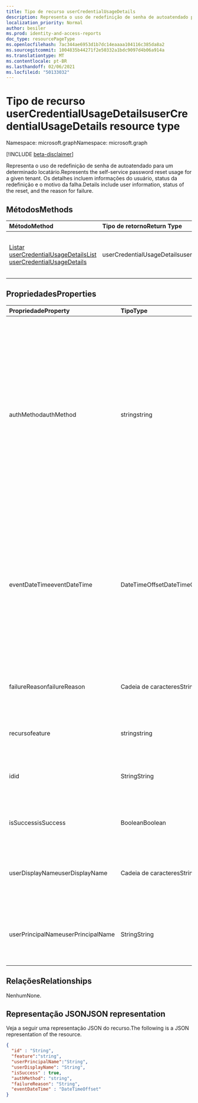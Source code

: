 ```yaml
---
title: Tipo de recurso userCredentialUsageDetails
description: Representa o uso de redefinição de senha de autoatendado para um determinado locatário.
localization_priority: Normal
author: besiler
ms.prod: identity-and-access-reports
doc_type: resourcePageType
ms.openlocfilehash: 7ac344ae6953d1b7dc14eaaaa104116c385da8a2
ms.sourcegitcommit: 1004835b44271f2e50332a1bdc9097d4b06a914a
ms.translationtype: MT
ms.contentlocale: pt-BR
ms.lasthandoff: 02/06/2021
ms.locfileid: "50133032"
---
```

# <a name="usercredentialusagedetails-resource-type"></a><span data-ttu-id="be56d-103">Tipo de recurso userCredentialUsageDetails</span><span class="sxs-lookup"><span data-stu-id="be56d-103">userCredentialUsageDetails resource type</span></span>

<span data-ttu-id="be56d-104">Namespace: microsoft.graph</span><span class="sxs-lookup"><span data-stu-id="be56d-104">Namespace: microsoft.graph</span></span>

[!INCLUDE [beta-disclaimer](../../includes/beta-disclaimer.md)]

<span data-ttu-id="be56d-105">Representa o uso de redefinição de senha de autoatendado para um determinado locatário.</span><span class="sxs-lookup"><span data-stu-id="be56d-105">Represents the self-service password reset usage for a given tenant.</span></span> <span data-ttu-id="be56d-106">Os detalhes incluem informações do usuário, status da redefinição e o motivo da falha.</span><span class="sxs-lookup"><span data-stu-id="be56d-106">Details include user information, status of the reset, and the reason for failure.</span></span>

## <a name="methods"></a><span data-ttu-id="be56d-107">Métodos</span><span class="sxs-lookup"><span data-stu-id="be56d-107">Methods</span></span>

| <span data-ttu-id="be56d-108">Método</span><span class="sxs-lookup"><span data-stu-id="be56d-108">Method</span></span>       | <span data-ttu-id="be56d-109">Tipo de retorno</span><span class="sxs-lookup"><span data-stu-id="be56d-109">Return Type</span></span> | <span data-ttu-id="be56d-110">Descrição</span><span class="sxs-lookup"><span data-stu-id="be56d-110">Description</span></span> |
|:-------------|:------------|:------------|
| [<span data-ttu-id="be56d-111">Listar userCredentialUsageDetails</span><span class="sxs-lookup"><span data-stu-id="be56d-111">List userCredentialUsageDetails</span></span>](../api/reportroot-list-usercredentialusagedetails.md) | <span data-ttu-id="be56d-112">userCredentialUsageDetails</span><span class="sxs-lookup"><span data-stu-id="be56d-112">userCredentialUsageDetails</span></span> | <span data-ttu-id="be56d-113">Ler propriedades e relações de um objeto userCredentialUsageDetails.</span><span class="sxs-lookup"><span data-stu-id="be56d-113">Read properties and relationships of a userCredentialUsageDetails object.</span></span> |

## <a name="properties"></a><span data-ttu-id="be56d-114">Propriedades</span><span class="sxs-lookup"><span data-stu-id="be56d-114">Properties</span></span>

| <span data-ttu-id="be56d-115">Propriedade</span><span class="sxs-lookup"><span data-stu-id="be56d-115">Property</span></span>     | <span data-ttu-id="be56d-116">Tipo</span><span class="sxs-lookup"><span data-stu-id="be56d-116">Type</span></span>        | <span data-ttu-id="be56d-117">Descrição</span><span class="sxs-lookup"><span data-stu-id="be56d-117">Description</span></span> |
|:-------------|:------------|:------------|
| <span data-ttu-id="be56d-118">authMethod</span><span class="sxs-lookup"><span data-stu-id="be56d-118">authMethod</span></span> | <span data-ttu-id="be56d-119">string</span><span class="sxs-lookup"><span data-stu-id="be56d-119">string</span></span> | <span data-ttu-id="be56d-120">Representa o método de autenticação que o usuário usou.</span><span class="sxs-lookup"><span data-stu-id="be56d-120">Represents the authentication method that the user used.</span></span> <span data-ttu-id="be56d-121">Os valores possíveis são: , , , (usado somente para redefinição de senha de `email` `mobileSMS` `mobileCall` `officePhone` `securityQuestion` autoatendido) e (com suporte `appNotification` somente no `appCode` `alternateMobileCall` registro).</span><span class="sxs-lookup"><span data-stu-id="be56d-121">Possible values are: `email`, `mobileSMS`, `mobileCall`, `officePhone`, `securityQuestion` (only used for self-service password reset), `appNotification`, `appCode`, and `alternateMobileCall` (supported only in registration).</span></span> |
| <span data-ttu-id="be56d-122">eventDateTime</span><span class="sxs-lookup"><span data-stu-id="be56d-122">eventDateTime</span></span> | <span data-ttu-id="be56d-123">DateTimeOffset</span><span class="sxs-lookup"><span data-stu-id="be56d-123">DateTimeOffset</span></span> | <span data-ttu-id="be56d-124">O tipo Timestamp representa informações de data e hora usando o formato ISO 8601 e está sempre no horário UTC.</span><span class="sxs-lookup"><span data-stu-id="be56d-124">The Timestamp type represents date and time information using ISO 8601 format and is always in UTC time.</span></span> <span data-ttu-id="be56d-125">Por exemplo, meia-noite em UTC no dia 1º de janeiro de 2014 teria esta aparência: `'2014-01-01T00:00:00Z'`.</span><span class="sxs-lookup"><span data-stu-id="be56d-125">For example, midnight UTC on Jan 1, 2014 would look like this: `'2014-01-01T00:00:00Z'`.</span></span> |
| <span data-ttu-id="be56d-126">failureReason</span><span class="sxs-lookup"><span data-stu-id="be56d-126">failureReason</span></span> | <span data-ttu-id="be56d-127">Cadeia de caracteres</span><span class="sxs-lookup"><span data-stu-id="be56d-127">String</span></span> | <span data-ttu-id="be56d-128">Fornece o motivo da falha para a redefinição ou o fluxo de trabalho de registro correspondente.</span><span class="sxs-lookup"><span data-stu-id="be56d-128">Provides the failure reason for the corresponding reset or registration workflow.</span></span> |
| <span data-ttu-id="be56d-129">recurso</span><span class="sxs-lookup"><span data-stu-id="be56d-129">feature</span></span> | <span data-ttu-id="be56d-130">string</span><span class="sxs-lookup"><span data-stu-id="be56d-130">string</span></span> | <span data-ttu-id="be56d-131">Os valores possíveis são: `registration` e `reset` .</span><span class="sxs-lookup"><span data-stu-id="be56d-131">Possible values are: `registration` and `reset`.</span></span> |
| <span data-ttu-id="be56d-132">id</span><span class="sxs-lookup"><span data-stu-id="be56d-132">id</span></span> | <span data-ttu-id="be56d-133">String</span><span class="sxs-lookup"><span data-stu-id="be56d-133">String</span></span> | <span data-ttu-id="be56d-134">Somente leitura.</span><span class="sxs-lookup"><span data-stu-id="be56d-134">Read-only.</span></span> <span data-ttu-id="be56d-135">O identificador exclusivo da atividade.</span><span class="sxs-lookup"><span data-stu-id="be56d-135">The unique identifier for the activity.</span></span> <span data-ttu-id="be56d-136">Somente leitura.</span><span class="sxs-lookup"><span data-stu-id="be56d-136">Read-only.</span></span>|
| <span data-ttu-id="be56d-137">isSuccess</span><span class="sxs-lookup"><span data-stu-id="be56d-137">isSuccess</span></span> | <span data-ttu-id="be56d-138">Boolean</span><span class="sxs-lookup"><span data-stu-id="be56d-138">Boolean</span></span> | <span data-ttu-id="be56d-139">Indica o sucesso ou falha do fluxo de trabalho.</span><span class="sxs-lookup"><span data-stu-id="be56d-139">Indicates success or failure of the workflow.</span></span> |
| <span data-ttu-id="be56d-140">userDisplayName</span><span class="sxs-lookup"><span data-stu-id="be56d-140">userDisplayName</span></span> | <span data-ttu-id="be56d-141">Cadeia de caracteres</span><span class="sxs-lookup"><span data-stu-id="be56d-141">String</span></span> | <span data-ttu-id="be56d-142">Nome de usuário do usuário executando o fluxo de trabalho de redefinição ou registro.</span><span class="sxs-lookup"><span data-stu-id="be56d-142">User name of the user performing the reset or registration workflow.</span></span> |
| <span data-ttu-id="be56d-143">userPrincipalName</span><span class="sxs-lookup"><span data-stu-id="be56d-143">userPrincipalName</span></span> | <span data-ttu-id="be56d-144">String</span><span class="sxs-lookup"><span data-stu-id="be56d-144">String</span></span> | <span data-ttu-id="be56d-145">Nome principal do usuário executando o fluxo de trabalho de redefinição ou registro.</span><span class="sxs-lookup"><span data-stu-id="be56d-145">User principal name of the user performing the reset or registration workflow.</span></span> |

## <a name="relationships"></a><span data-ttu-id="be56d-146">Relações</span><span class="sxs-lookup"><span data-stu-id="be56d-146">Relationships</span></span>

<span data-ttu-id="be56d-147">Nenhum</span><span class="sxs-lookup"><span data-stu-id="be56d-147">None.</span></span>

## <a name="json-representation"></a><span data-ttu-id="be56d-148">Representação JSON</span><span class="sxs-lookup"><span data-stu-id="be56d-148">JSON representation</span></span>

<span data-ttu-id="be56d-149">Veja a seguir uma representação JSON do recurso.</span><span class="sxs-lookup"><span data-stu-id="be56d-149">The following is a JSON representation of the resource.</span></span>

<!-- {
  "blockType": "resource",
  "optionalProperties": [

  ],
  "@odata.type": "microsoft.graph.userCredentialUsageDetails",
  "baseType": "",
  "keyProperty": "id"
}-->

```json
{
  "id" : "String",
  "feature":"string",
  "userPrincipalName":"String",
  "userDisplayName": "String",
  "isSuccess" : true,
  "authMethod": "string",
  "failureReason": "String",
  "eventDateTime" : "DateTimeOffset"
}
```

<!-- uuid: 16cd6b66-4b1a-43a1-adaf-3a886856ed98
2019-02-04 14:57:30 UTC -->
<!-- {
  "type": "#page.annotation",
  "description": "userCredentialUsageDetails resource",
  "keywords": "",
  "section": "documentation",
  "tocPath": ""
}-->

